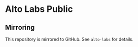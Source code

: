 # Alto Labs Public

## Mirroring

This repository is mirrored to GitHub. See `alto-labs` for details.
